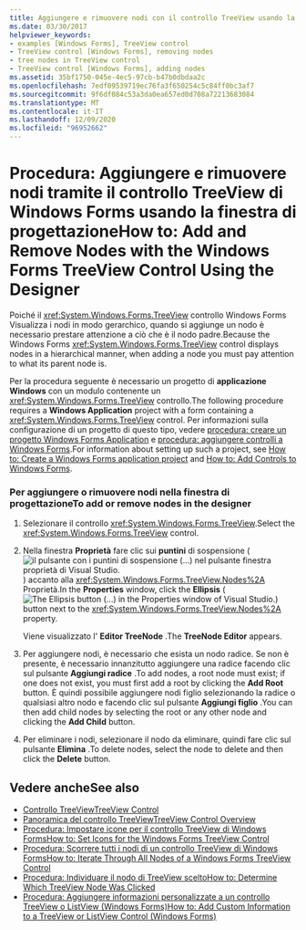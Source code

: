 ```yaml
---
title: Aggiungere e rimuovere nodi con il controllo TreeView usando la finestra di progettazione
ms.date: 03/30/2017
helpviewer_keywords:
- examples [Windows Forms], TreeView control
- TreeView control [Windows Forms], removing nodes
- tree nodes in TreeView control
- TreeView control [Windows Forms], adding nodes
ms.assetid: 35bf1750-045e-4ec5-97cb-b47b0dbdaa2c
ms.openlocfilehash: 7edf09539719ec76fa3f650254c5c84ff0bc3af7
ms.sourcegitcommit: 9f6df084c53a3da0ea657ed0d708a72213683084
ms.translationtype: MT
ms.contentlocale: it-IT
ms.lasthandoff: 12/09/2020
ms.locfileid: "96952662"
---
```

# <a name="how-to-add-and-remove-nodes-with-the-windows-forms-treeview-control-using-the-designer"></a><span data-ttu-id="a026c-102">Procedura: Aggiungere e rimuovere nodi tramite il controllo TreeView di Windows Forms usando la finestra di progettazione</span><span class="sxs-lookup"><span data-stu-id="a026c-102">How to: Add and Remove Nodes with the Windows Forms TreeView Control Using the Designer</span></span>

<span data-ttu-id="a026c-103">Poiché il <xref:System.Windows.Forms.TreeView> controllo Windows Forms Visualizza i nodi in modo gerarchico, quando si aggiunge un nodo è necessario prestare attenzione a ciò che è il nodo padre.</span><span class="sxs-lookup"><span data-stu-id="a026c-103">Because the Windows Forms <xref:System.Windows.Forms.TreeView> control displays nodes in a hierarchical manner, when adding a node you must pay attention to what its parent node is.</span></span>

<span data-ttu-id="a026c-104">Per la procedura seguente è necessario un progetto di **applicazione Windows** con un modulo contenente un <xref:System.Windows.Forms.TreeView> controllo.</span><span class="sxs-lookup"><span data-stu-id="a026c-104">The following procedure requires a **Windows Application** project with a form containing a <xref:System.Windows.Forms.TreeView> control.</span></span> <span data-ttu-id="a026c-105">Per informazioni sulla configurazione di un progetto di questo tipo, vedere [procedura: creare un progetto Windows Forms Application](/visualstudio/ide/step-1-create-a-windows-forms-application-project) e [procedura: aggiungere controlli a Windows Forms](how-to-add-controls-to-windows-forms.md).</span><span class="sxs-lookup"><span data-stu-id="a026c-105">For information about setting up such a project, see [How to: Create a Windows Forms application project](/visualstudio/ide/step-1-create-a-windows-forms-application-project) and [How to: Add Controls to Windows Forms](how-to-add-controls-to-windows-forms.md).</span></span>

### <a name="to-add-or-remove-nodes-in-the-designer"></a><span data-ttu-id="a026c-106">Per aggiungere o rimuovere nodi nella finestra di progettazione</span><span class="sxs-lookup"><span data-stu-id="a026c-106">To add or remove nodes in the designer</span></span>

1. <span data-ttu-id="a026c-107">Selezionare il controllo <xref:System.Windows.Forms.TreeView>.</span><span class="sxs-lookup"><span data-stu-id="a026c-107">Select the <xref:System.Windows.Forms.TreeView> control.</span></span>

2. <span data-ttu-id="a026c-108">Nella finestra **Proprietà** fare clic sui **puntini** di sospensione ( ![ il pulsante con i puntini di sospensione (...) nel pulsante finestra proprietà di Visual Studio. ](./media/visual-studio-ellipsis-button.png) ) accanto alla <xref:System.Windows.Forms.TreeView.Nodes%2A> Proprietà.</span><span class="sxs-lookup"><span data-stu-id="a026c-108">In the **Properties** window, click the **Ellipsis** (![The Ellipsis button (...) in the Properties window of Visual Studio.](./media/visual-studio-ellipsis-button.png)) button next to the <xref:System.Windows.Forms.TreeView.Nodes%2A> property.</span></span>

     <span data-ttu-id="a026c-109">Viene visualizzato l' **Editor TreeNode** .</span><span class="sxs-lookup"><span data-stu-id="a026c-109">The **TreeNode Editor** appears.</span></span>

3. <span data-ttu-id="a026c-110">Per aggiungere nodi, è necessario che esista un nodo radice. Se non è presente, è necessario innanzitutto aggiungere una radice facendo clic sul pulsante **Aggiungi radice** .</span><span class="sxs-lookup"><span data-stu-id="a026c-110">To add nodes, a root node must exist; if one does not exist, you must first add a root by clicking the **Add Root** button.</span></span> <span data-ttu-id="a026c-111">È quindi possibile aggiungere nodi figlio selezionando la radice o qualsiasi altro nodo e facendo clic sul pulsante **Aggiungi figlio** .</span><span class="sxs-lookup"><span data-stu-id="a026c-111">You can then add child nodes by selecting the root or any other node and clicking the **Add Child** button.</span></span>

4. <span data-ttu-id="a026c-112">Per eliminare i nodi, selezionare il nodo da eliminare, quindi fare clic sul pulsante **Elimina** .</span><span class="sxs-lookup"><span data-stu-id="a026c-112">To delete nodes, select the node to delete and then click the **Delete** button.</span></span>

## <a name="see-also"></a><span data-ttu-id="a026c-113">Vedere anche</span><span class="sxs-lookup"><span data-stu-id="a026c-113">See also</span></span>

- [<span data-ttu-id="a026c-114">Controllo TreeView</span><span class="sxs-lookup"><span data-stu-id="a026c-114">TreeView Control</span></span>](treeview-control-windows-forms.md)
- [<span data-ttu-id="a026c-115">Panoramica del controllo TreeView</span><span class="sxs-lookup"><span data-stu-id="a026c-115">TreeView Control Overview</span></span>](treeview-control-overview-windows-forms.md)
- [<span data-ttu-id="a026c-116">Procedura: Impostare icone per il controllo TreeView di Windows Forms</span><span class="sxs-lookup"><span data-stu-id="a026c-116">How to: Set Icons for the Windows Forms TreeView Control</span></span>](how-to-set-icons-for-the-windows-forms-treeview-control.md)
- [<span data-ttu-id="a026c-117">Procedura: Scorrere tutti i nodi di un controllo TreeView di Windows Forms</span><span class="sxs-lookup"><span data-stu-id="a026c-117">How to: Iterate Through All Nodes of a Windows Forms TreeView Control</span></span>](how-to-iterate-through-all-nodes-of-a-windows-forms-treeview-control.md)
- [<span data-ttu-id="a026c-118">Procedura: Individuare il nodo di TreeView scelto</span><span class="sxs-lookup"><span data-stu-id="a026c-118">How to: Determine Which TreeView Node Was Clicked</span></span>](how-to-determine-which-treeview-node-was-clicked-windows-forms.md)
- [<span data-ttu-id="a026c-119">Procedura: Aggiungere informazioni personalizzate a un controllo TreeView o ListView (Windows Forms)</span><span class="sxs-lookup"><span data-stu-id="a026c-119">How to: Add Custom Information to a TreeView or ListView Control (Windows Forms)</span></span>](add-custom-information-to-a-treeview-or-listview-control-wf.md)
